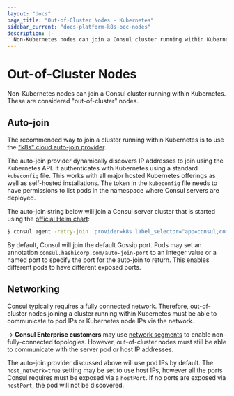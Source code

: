 ```yaml
---
layout: "docs"
page_title: "Out-of-Cluster Nodes - Kubernetes"
sidebar_current: "docs-platform-k8s-ooc-nodes"
description: |-
  Non-Kubernetes nodes can join a Consul cluster running within Kubernetes. These are considered "out-of-cluster" nodes.
---
```


# Out-of-Cluster Nodes

Non-Kubernetes nodes can join a Consul cluster running within Kubernetes.
These are considered "out-of-cluster" nodes.

## Auto-join

The recommended way to join a cluster running within Kubernetes is to
use the ["k8s" cloud auto-join provider](/docs/agent/cloud-auto-join.html#kubernetes-k8s-).

The auto-join provider dynamically discovers IP addresses to join using
the Kubernetes API. It authenticates with Kubernetes using a standard
`kubeconfig` file. This works with all major hosted Kubernetes offerings
as well as self-hosted installations. The token in the `kubeconfig` file
needs to have permissions to list pods in the namespace where Consul servers
are deployed.

The auto-join string below will join a Consul server cluster that is
started using the [official Helm chart](/docs/platform/k8s/helm.html):

```sh
$ consul agent -retry-join 'provider=k8s label_selector="app=consul,component=server"'
```

By default, Consul will join the default Gossip port. Pods may set an
annotation `consul.hashicorp.com/auto-join-port` to an integer value or
a named port to specify the port for the auto-join to return. This enables
different pods to have different exposed ports.

## Networking

Consul typically requires a fully connected network. Therefore, out-of-cluster
nodes joining a cluster running within Kubernetes must be able to communicate
to pod IPs or Kubernetes node IPs via the network.

-> **Consul Enterprise customers** may use
[network segments](/docs/enterprise/network-segments/index.html) to
enable non-fully-connected topologies. However, out-of-cluster nodes must still
be able to communicate with the server pod or host IP addresses.

The auto-join provider discussed above will use pod IPs by default. The
`host_network=true` setting may be set to use host IPs, however all the ports
Consul requires must be exposed via a `hostPort`. If no ports are exposed via
`hostPort`, the pod will not be discovered.
